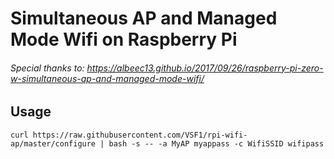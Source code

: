 # Simultaneous AP and Managed Mode Wifi on Raspberry Pi

###### Special thanks to: https://albeec13.github.io/2017/09/26/raspberry-pi-zero-w-simultaneous-ap-and-managed-mode-wifi/


## Usage
```
curl https://raw.githubusercontent.com/VSF1/rpi-wifi-ap/master/configure | bash -s -- -a MyAP myappass -c WifiSSID wifipass

```
